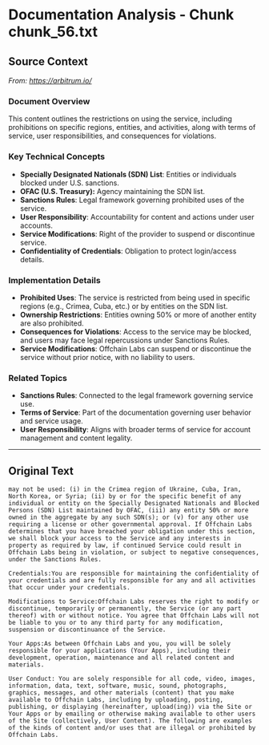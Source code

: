 # Documentation Analysis - Chunk chunk_56.txt

## Source Context
*From: https://arbitrum.io/*

### Document Overview  
This content outlines the restrictions on using the service, including prohibitions on specific regions, entities, and activities, along with terms of service, user responsibilities, and consequences for violations.  

### Key Technical Concepts  
- **Specially Designated Nationals (SDN) List**: Entities or individuals blocked under U.S. sanctions.  
- **OFAC (U.S. Treasury):** Agency maintaining the SDN list.  
- **Sanctions Rules**: Legal framework governing prohibited uses of the service.  
- **User Responsibility**: Accountability for content and actions under user accounts.  
- **Service Modifications**: Right of the provider to suspend or discontinue service.  
- **Confidentiality of Credentials**: Obligation to protect login/access details.  

### Implementation Details  
- **Prohibited Uses**: The service is restricted from being used in specific regions (e.g., Crimea, Cuba, etc.) or by entities on the SDN list.  
- **Ownership Restrictions**: Entities owning 50% or more of another entity are also prohibited.  
- **Consequences for Violations**: Access to the service may be blocked, and users may face legal repercussions under Sanctions Rules.  
- **Service Modifications**: Offchain Labs can suspend or discontinue the service without prior notice, with no liability to users.  

### Related Topics  
- **Sanctions Rules**: Connected to the legal framework governing service use.  
- **Terms of Service**: Part of the documentation governing user behavior and service usage.  
- **User Responsibility**: Aligns with broader terms of service for account management and content legality.

---

## Original Text
```
may not be used: (i) in the Crimea region of Ukraine, Cuba, Iran, North Korea, or Syria; (ii) by or for the specific benefit of any individual or entity on the Specially Designated Nationals and Blocked Persons (SDN) List maintained by OFAC, (iii) any entity 50% or more owned in the aggregate by any such SDN(s); or (v) for any other use requiring a license or other governmental approval. If Offchain Labs determines that you have breached your obligation under this section, we shall block your access to the Service and any interests in property as required by law, if continued Service could result in Offchain Labs being in violation, or subject to negative consequences, under the Sanctions Rules.

Credentials:You are responsible for maintaining the confidentiality of your credentials and are fully responsible for any and all activities that occur under your credentials.

Modifications to Service:Offchain Labs reserves the right to modify or discontinue, temporarily or permanently, the Service (or any part thereof) with or without notice. You agree that Offchain Labs will not be liable to you or to any third party for any modification, suspension or discontinuance of the Service.

Your Apps:As between Offchain Labs and you, you will be solely responsible for your applications (Your Apps), including their development, operation, maintenance and all related content and materials.

User Conduct: You are solely responsible for all code, video, images, information, data, text, software, music, sound, photographs, graphics, messages, and other materials (content) that you make available to Offchain Labs, including by uploading, posting, publishing, or displaying (hereinafter, upload(ing)) via the Site or Your Apps or by emailing or otherwise making available to other users of the Site (collectively, User Content). The following are examples of the kinds of content and/or uses that are illegal or prohibited by Offchain Labs.
```